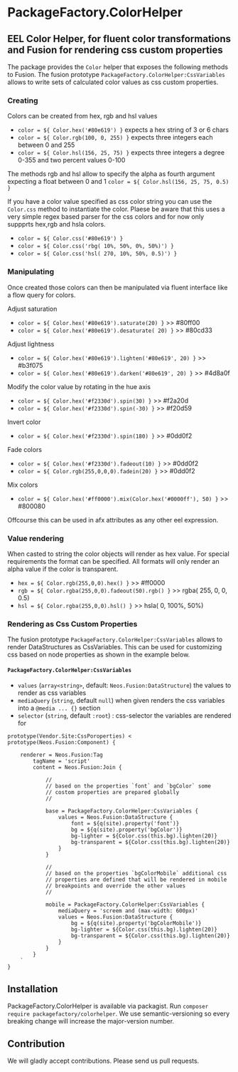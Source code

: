 # PackageFactory.ColorHelper
## EEL Color Helper, for fluent color transformations and Fusion for rendering css custom properties

The package provides the `Color` helper that exposes the following methods to Fusion.
The fusion prototype `PackageFactory.ColorHelper:CssVariables` allows to write sets of 
calculated color values as css custom properties.

### Creating

Colors can be created from hex, rgb and hsl values
- `color = ${ Color.hex('#80e619') }`  expects a hex string of 3 or 6 chars
- `color = ${ Color.rgb(100, 0, 255) }` expects three integers each between 0 and 255
- `color = ${ Color.hsl(156, 25, 75) }` expects three integers a degree 0-355 and two percent values 0-100 

The methods rgb and hsl allow to specify the alpha as fourth argument 
expecting a float between 0 and 1 `color = ${ Color.hsl(156, 25, 75, 0.5) }`

If you have a color value specified as css color string you can use the
`Color.css` method to instantiate the color. Plaese be aware that this
uses a very simple regex based parser for the css colors and for now only 
suppprts hex,rgb and hsla colors.   

- `color = ${ Color.css('#80e619') }`
- `color = ${ Color.css('rbg( 10%, 50%, 0%, 50%)') }`
- `color = ${ Color.css('hsl( 270, 10%, 50%, 0.5)') }`

### Manipulating 

Once created those colors can then be manipulated via fluent interface
like a flow query for colors. 

Adjust saturation
- `color = ${ Color.hex('#80e619').saturate(20) }` >> #80ff00
- `color = ${ Color.hex('#80e619').desaturate( 20) }` >> #80cd33

Adjust lightness
- `color = ${ Color.hex('#80e619').lighten('#80e619', 20) }` >> #b3f075
- `color = ${ Color.hex('#80e619').darken('#80e619', 20) }` >> #4d8a0f

Modify the color value by rotating in the hue axis  
- `color = ${ Color.hex('#f2330d').spin(30) }` >> #f2a20d
- `color = ${ Color.hex('#f2330d').spin(-30) }` >> #f20d59

Invert color
- `color = ${ Color.hex('#f2330d').spin(180) }` >> #0dd0f2

Fade colors
- `color = ${ Color.hex('#f2330d').fadeout(10) }` >> #0dd0f2
- `color = ${ Color.rgb(255,0,0,0).fadein(20) }` >> #0dd0f2

Mix colors
- `color = ${ Color.hex('#ff0000').mix(Color.hex('#0000ff'), 50) }` >> #800080

Offcourse this can be used in afx attributes as any other eel expression.

### Value rendering

When casted to string the color objects will render as hex value. 
For special requirements the format can be specified. All formats will 
only render an alpha value if the color is transparent. 

- `hex = ${ Color.rgb(255,0,0).hex() }` >> #ff0000
- `rgb = ${ Color.rgba(255,0,0).fadeout(50).rgb() }` >> rgba( 255, 0, 0, 0.5)
- `hsl = ${ Color.rgba(255,0,0).hsl() }` >> hsla( 0, 100%, 50%)

### Rendering as Css Custom Properties

The fusion prototype `PackageFactory.ColorHelper:CssVariables` allows to 
render DataStructures as CssVariables. This can be used for customizing
css based on node properties as shown in the example below. 

#### `PackageFactory.ColorHelper:CssVariables`

- `values` (`array<string>`, default: `Neos.Fusion:DataStructure`) the values to render as css variables
- `mediaQuery` (`string`, default `null`) when given renders the css variables into a `@media ... {}` section 
- `selector` (`string`, default `:root`) : css-selector the variables are rendered for 
 
```
prototype(Vendor.Site:CssPoroperties) < prototype(Neos.Fusion:Component) {

    renderer = Neos.Fusion:Tag
        tagName = 'script'
        content = Neos.Fusion:Join {
        
            //
            // based on the properties `font` and `bgColor` some
            // costom properties are prepared globally
            // 
            
            base = PackageFactory.ColorHelper:CssVariables {
                values = Neos.Fusion:DataStructure {        
                    font = ${q(site).property('font')}
                    bg = ${q(site).property('bgColor')}
                    bg-lighter = ${Color.css(this.bg).lighten(20)}
                    bg-transparent = ${Color.css(this.bg).lighten(20)}  
                }
            }
            
            //
            // based on the properties `bgColorMobile` additional css
            // properties are defined that will be rendered in mobile 
            // breakpoints and override the other values 
            //     

            mobile = PackageFactory.ColorHelper:CssVariables {
                mediaQuery = 'screem and (max-width: 600px)'
                values = Neos.Fusion:DataStructure {
                    bg = ${q(site).property('bgColorMobile')}
                    bg-lighter = ${Color.css(this.bg).lighten(20)}
                    bg-transparent = ${Color.css(this.bg).lighten(20)}  
                }
            }
        }
    `
}
```

## Installation

PackageFactory.ColorHelper is available via packagist. Run `composer require packagefactory/colorhelper`.
We use semantic-versioning so every breaking change will increase the major-version number.

## Contribution

We will gladly accept contributions. Please send us pull requests.
